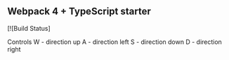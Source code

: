 Webpack 4 + TypeScript starter
------------------------------

[![Build Status]

Controls
W - direction up
A - direction left
S - direction down
D - direction right
